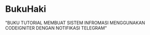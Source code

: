 # BukuHaki
"BUKU TUTORIAL MEMBUAT SISTEM INFROMASI MENGGUNAKAN CODEIGNITER DENGAN NOTIFIKASI TELEGRAM"
